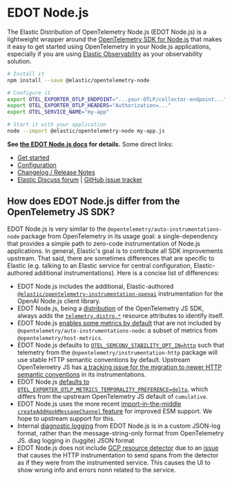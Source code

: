 # EDOT Node.js

The Elastic Distribution of OpenTelemetry Node.js (EDOT Node.js) is a lightweight wrapper around the [OpenTelemetry SDK for Node.js](https://opentelemetry.io/docs/languages/js) that makes it easy to get started using OpenTelemetry in your Node.js applications, especially if you are using [Elastic Observability](https://www.elastic.co/observability) as your observability solution.

```bash
# Install it
npm install --save @elastic/opentelemetry-node

# Configure it
export OTEL_EXPORTER_OTLP_ENDPOINT="...your-OTLP/collector-endpoint..."
export OTEL_EXPORTER_OTLP_HEADERS="Authorization=..."
export OTEL_SERVICE_NAME="my-app"

# Start it with your application
node --import @elastic/opentelemetry-node my-app.js
```

**See [the EDOT Node.js docs](https://www.elastic.co/docs/reference/opentelemetry/edot-sdks/nodejs) for details.**
Some direct links:

* [Get started](https://www.elastic.co/docs/reference/opentelemetry/edot-sdks/nodejs/setup)
* [Configuration](https://www.elastic.co/docs/reference/opentelemetry/edot-sdks/nodejs/configuration)
* [Changelog / Release Notes](https://www.elastic.co/docs/release-notes/edot/sdks/node)
* [Elastic Discuss forum](https://discuss.elastic.co/tags/c/observability/apm/58/nodejs) | [GitHub issue tracker](https://github.com/elastic/elastic-otel-node/issues)


## How does EDOT Node.js differ from the OpenTelemetry JS SDK?

EDOT Node.js is very similar to the `@opentelemetry/auto-instrumentations-node` package from OpenTelemetry in its usage goal: a single-dependency that provides a simple path to zero-code instrumentation of Node.js applications. In general, Elastic's goal is to contribute all SDK improvements upstream. That said, there are sometimes differences that are specific to Elastic (e.g. talking to an Elastic service for central configuration, Elastic-authored additional instrumentations). Here is a concise list of differences:

- EDOT Node.js includes the additional, Elastic-authored [`@elastic/opentelemetry-instrumentation-openai`](../instrumentation-openai) instrumentation for the OpenAI Node.js client library.
- EDOT Node.js, being a [distribution](https://opentelemetry.io/docs/concepts/distributions/) of the OpenTelemetry JS SDK, always adds the [`telemetry.distro.*`](https://opentelemetry.io/docs/specs/semconv/attributes-registry/telemetry/) resource attributes to identify itself.
- EDOT Node.js [enables some metrics by default](https://github.com/elastic/elastic-otel-node/blob/main/packages/opentelemetry-node/docs/metrics.md) that are not included by `@opentelemetry/auto-instrumentations-node`: a subset of metrics from `@opentelemetry/host-metrics`.
- EDOT Node.js defaults to [`OTEL_SEMCONV_STABILITY_OPT_IN=http`](https://opentelemetry.io/docs/specs/semconv/non-normative/http-migration/) such that telemetry from the `@opentelemetry/instrumentation-http` package will use stable HTTP semantic conventions by default. Upstream OpenTelemetry JS has [a tracking issue for the migration to newer HTTP semantic conventions](https://github.com/open-telemetry/opentelemetry-js/issues/5646) in its instrumentations.
- EDOT Node.js [defaults to `OTEL_EXPORTER_OTLP_METRICS_TEMPORALITY_PREFERENCE=delta`](https://www.elastic.co/docs/reference/opentelemetry/edot-sdks/nodejs/configuration#otel_exporter_otlp_metrics_temporality_preference-details), which differs from the upstream OpenTelemetry JS default of `cumulative`.
- EDOT Node.js uses the more recent [import-in-the-middle `createAddHookMessageChannel` feature](https://github.com/nodejs/import-in-the-middle/blob/main/README.md#only-intercepting-hooked-modules) for improved ESM support. We hope to upstream support for this.
- Internal [diagnostic logging](https://github.com/open-telemetry/opentelemetry-js/blob/main/experimental/packages/opentelemetry-sdk-node/README.md#configure-log-level-from-the-environment) from EDOT Node.js is in a custom JSON-log format, rather than the message-string-only format from OpenTelemetry JS. diag logging in (luggite) JSON format
- EDOT Node.js does not include [GCP resource detector](https://github.com/open-telemetry/opentelemetry-js-contrib/tree/main/detectors/node/opentelemetry-resource-detector-gcp) due to an [issue](https://github.com/open-telemetry/opentelemetry-js-contrib/issues/2320) that causes the HTTP instrumentation to send spans from the detector as if they were from the instrumented service. This causes the UI to show wrong info and errors nonn related to the service.

